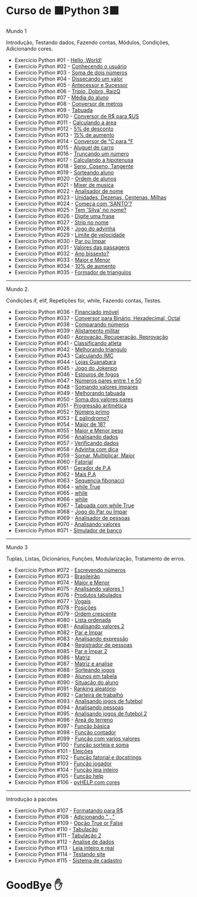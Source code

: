 # Curso de 🟪Python 3🟪
Mundo 1

Introdução, Testando dados, Fazendo contas, Módulos, Condições, Adicionando cores.
- Exercício Python #01 - [Hello, World!](https://github.com/FelipePinheiroRegina/exerciciospython/blob/main/Python%203%20-%20Mundo%201/ex001.py)
- Exercício Python #02 - [Conhecendo o usuário](https://github.com/FelipePinheiroRegina/exerciciospython/blob/main/Python%203%20-%20Mundo%201/ex002.py)
- Exercício Python #03 - [Soma de dois números](https://github.com/FelipePinheiroRegina/exerciciospython/blob/main/Python%203%20-%20Mundo%201/ex003.py)
- Exercício Python #04 - [Dissecando um valor](https://github.com/FelipePinheiroRegina/exerciciospython/blob/main/Python%203%20-%20Mundo%201/ex004.py)
- Exercício Python #05 - [Antecessor e Sucessor](https://github.com/FelipePinheiroRegina/exerciciospython/blob/main/Python%203%20-%20Mundo%201/ex005.py)
- Exercício Python #06 - [Triplo, Dobro, RaizQ](https://github.com/FelipePinheiroRegina/exerciciospython/blob/main/Python%203%20-%20Mundo%201/ex006.py)
- Exercício Python #07 - [Média do aluno](https://github.com/FelipePinheiroRegina/exerciciospython/blob/main/Python%203%20-%20Mundo%201/ex007.py)
- Exercício Python #08 - [Conversor de metros](https://github.com/FelipePinheiroRegina/exerciciospython/blob/main/Python%203%20-%20Mundo%201/ex008.py)
- Exercício Python #09 - [Tabuada](https://github.com/FelipePinheiroRegina/exerciciospython/blob/main/Python%203%20-%20Mundo%201/ex009.py)
- Exercício Python #010 - [Conversor de R$ para $US](https://github.com/FelipePinheiroRegina/exerciciospython/blob/main/Python%203%20-%20Mundo%201/ex010.py)
- Exercício Python #011 - [Calculando a área](https://github.com/FelipePinheiroRegina/exerciciospython/blob/main/Python%203%20-%20Mundo%201/ex011.py)
- Exercício Python #012 - [5% de desconto](https://github.com/FelipePinheiroRegina/exerciciospython/blob/main/Python%203%20-%20Mundo%201/ex012.py)
- Exercício Python #013 - [15% de aumento](https://github.com/FelipePinheiroRegina/exerciciospython/blob/main/Python%203%20-%20Mundo%201/ex013.py)
- Exercício Python #014 - [Conversor de °C para °F](https://github.com/FelipePinheiroRegina/exerciciospython/blob/main/Python%203%20-%20Mundo%201/ex014.py)
- Exercício Python #015 - [Aluguel de carro](https://github.com/FelipePinheiroRegina/exerciciospython/blob/main/Python%203%20-%20Mundo%201/ex015.py)
- Exercício Python #016 - [Truncando um número](https://github.com/FelipePinheiroRegina/exerciciospython/blob/main/Python%203%20-%20Mundo%201/ex0116.py)
- Exercício Python #017 - [Calculando a hipotenusa](https://github.com/FelipePinheiroRegina/exerciciospython/blob/main/Python%203%20-%20Mundo%201/ex017.py)
- Exercício Python #018 - [Seno, Coseno, Tangente](https://github.com/FelipePinheiroRegina/exerciciospython/blob/main/Python%203%20-%20Mundo%201/ex018.py)
- Exercício Python #019 - [Sorteando aluno](https://github.com/FelipePinheiroRegina/exerciciospython/blob/main/Python%203%20-%20Mundo%201/ex019.py)
- Exercício Python #020 - [Ordem de alunos](https://github.com/FelipePinheiroRegina/exerciciospython/blob/main/Python%203%20-%20Mundo%201/ex020.py)
- Exercício Python #021 - [Mixer de musica](https://github.com/FelipePinheiroRegina/exerciciospython/blob/main/Python%203%20-%20Mundo%201/ex021.py)
- Exercício Python #022 - [Analisador de nome](https://github.com/FelipePinheiroRegina/exerciciospython/blob/main/Python%203%20-%20Mundo%201/ex022.py)
- Exercício Python #023 - [Unidades, Dezenas, Centenas, Milhas](https://github.com/FelipePinheiroRegina/exerciciospython/blob/main/Python%203%20-%20Mundo%201/ex023.py)
- Exercício Python #024 - [Começa com 'SANTO'?](https://github.com/FelipePinheiroRegina/exerciciospython/blob/main/Python%203%20-%20Mundo%201/ex024.py)
- Exercício Python #025 - [Tem 'Silva' no nome?](https://github.com/FelipePinheiroRegina/exerciciospython/blob/main/Python%203%20-%20Mundo%201/ex025.py)
- Exercício Python #026 - [Digite uma frase](https://github.com/FelipePinheiroRegina/exerciciospython/blob/main/Python%203%20-%20Mundo%201/ex026.py)
- Exercício Python #027 - [Strip no nome](https://github.com/FelipePinheiroRegina/exerciciospython/blob/main/Python%203%20-%20Mundo%201/ex027.py)
- Exercício Python #028 - [Jogo do advinha](https://github.com/FelipePinheiroRegina/exerciciospython/blob/main/Python%203%20-%20Mundo%201/ex028.py)
- Exercício Python #029 - [Limite de velocidade](https://github.com/FelipePinheiroRegina/exerciciospython/blob/main/Python%203%20-%20Mundo%201/ex029.py)
- Exercício Python #030 - [Par ou Ímpar](https://github.com/FelipePinheiroRegina/exerciciospython/blob/main/Python%203%20-%20Mundo%201/ex030.py)
- Exercício Python #031 - [Valores das passagens](https://github.com/FelipePinheiroRegina/exerciciospython/blob/main/Python%203%20-%20Mundo%201/ex031.py)
- Exercício Python #032 - [Ano bissexto?](https://github.com/FelipePinheiroRegina/exerciciospython/blob/main/Python%203%20-%20Mundo%201/ex032.py)
- Exercício Python #033 - [Maior e Menor](https://github.com/FelipePinheiroRegina/exerciciospython/blob/main/Python%203%20-%20Mundo%201/ex033.py)
- Exercício Python #034 - [10% de aumento](https://github.com/FelipePinheiroRegina/exerciciospython/blob/main/Python%203%20-%20Mundo%201/ex034.py)
- Exercício Python #035 - [Formador de triangulos](https://github.com/FelipePinheiroRegina/exerciciospython/blob/main/Python%203%20-%20Mundo%201/ex035.py)
---
Mundo 2.

Condições if, elif, Repetições for, while, Fazendo contas, Testes.
- Exercício Python #036 - [Financiado imóvel](https://github.com/FelipePinheiroRegina/exerciciospython/blob/main/Python%203%20-%20Mundo%202/ex036.py)
- Exercício Python #037 - [Conversor para Binário, Hexadecimal, Octal](https://github.com/FelipePinheiroRegina/exerciciospython/blob/main/Python%203%20-%20Mundo%202/ex037.py)
- Exercício Python #038 - [Comparando números](https://github.com/FelipePinheiroRegina/exerciciospython/blob/main/Python%203%20-%20Mundo%202/ex038.py)
- Exercício Python #039 - [Alistamento militar](https://github.com/FelipePinheiroRegina/exerciciospython/blob/main/Python%203%20-%20Mundo%202/ex039.py)
- Exercício Python #040 - [Aprovação, Recuperação, Reprovação](https://github.com/FelipePinheiroRegina/exerciciospython/blob/main/Python%203%20-%20Mundo%202/ex040.py)
- Exercício Python #041 - [Classificando atleta](https://github.com/FelipePinheiroRegina/exerciciospython/blob/main/Python%203%20-%20Mundo%202/ex041.py)
- Exercício Python #042 - [Melhorando triangulo](https://github.com/FelipePinheiroRegina/exerciciospython/blob/main/Python%203%20-%20Mundo%202/ex042.py)
- Exercício Python #043 - [Calculando IMC](https://github.com/FelipePinheiroRegina/exerciciospython/blob/main/Python%203%20-%20Mundo%202/ex043.py)
- Exercício Python #044 - [Lojas Guanabara](https://github.com/FelipePinheiroRegina/exerciciospython/blob/main/Python%203%20-%20Mundo%202/ex044.py)
- Exercício Python #045 - [Jogo do Jokenpo](https://github.com/FelipePinheiroRegina/exerciciospython/blob/main/Python%203%20-%20Mundo%202/ex045.py)
- Exercício Python #046 - [Estouros de fogos](https://github.com/FelipePinheiroRegina/exerciciospython/blob/main/Python%203%20-%20Mundo%202/ex046.py)
- Exercício Python #047 - [Números pares entre 1 e 50](https://github.com/FelipePinheiroRegina/exerciciospython/blob/main/Python%203%20-%20Mundo%202/ex047.py)
- Exercício Python #048 - [Somando valores ímpares](https://github.com/FelipePinheiroRegina/exerciciospython/blob/main/Python%203%20-%20Mundo%202/ex048.py)
- Exercício Python #049 - [Melhorando tabuada](https://github.com/FelipePinheiroRegina/exerciciospython/blob/main/Python%203%20-%20Mundo%202/ex049.py)
- Exercício Python #050 - [Soma dos valores pares](https://github.com/FelipePinheiroRegina/exerciciospython/blob/main/Python%203%20-%20Mundo%202/ex050.py)
- Exercício Python #051 - [Progressão aritmética](https://github.com/FelipePinheiroRegina/exerciciospython/blob/main/Python%203%20-%20Mundo%202/ex051.py)
- Exercício Python #052 - [Número primo](https://github.com/FelipePinheiroRegina/exerciciospython/blob/main/Python%203%20-%20Mundo%202/ex052.py)
- Exercício Python #053 - [É palindromo?](https://github.com/FelipePinheiroRegina/exerciciospython/blob/main/Python%203%20-%20Mundo%202/ex053.py)
- Exercício Python #054 - [Maior de 18?](https://github.com/FelipePinheiroRegina/exerciciospython/blob/main/Python%203%20-%20Mundo%202/ex054.py)
- Exercício Python #055 - [Maior e Menor peso](https://github.com/FelipePinheiroRegina/exerciciospython/blob/main/Python%203%20-%20Mundo%202/ex055.py)
- Exercício Python #056 - [Analisando dados](https://github.com/FelipePinheiroRegina/exerciciospython/blob/main/Python%203%20-%20Mundo%202/ex056.py)
- Exercício Python #057 - [Verificando dados](https://github.com/FelipePinheiroRegina/exerciciospython/blob/main/Python%203%20-%20Mundo%202/ex057.py)
- Exercício Python #058 - [Advinha com dica](https://github.com/FelipePinheiroRegina/exerciciospython/blob/main/Python%203%20-%20Mundo%202/ex058.py)
- Exercício Python #059 - [Somar, Multiplicar, Maior](https://github.com/FelipePinheiroRegina/exerciciospython/blob/main/Python%203%20-%20Mundo%202/ex059.py)
- Exercício Python #060 - [Fatorial](https://github.com/FelipePinheiroRegina/exerciciospython/blob/main/Python%203%20-%20Mundo%202/ex060.py)
- Exercício Python #061 - [Gerador de P.A](https://github.com/FelipePinheiroRegina/exerciciospython/blob/main/Python%203%20-%20Mundo%202/ex061.py)
- Exercício Python #062 - [Mais P.A](https://github.com/FelipePinheiroRegina/exerciciospython/blob/main/Python%203%20-%20Mundo%202/ex062.py)
- Exercício Python #063 - [Sequencia fibonacci](https://github.com/FelipePinheiroRegina/exerciciospython/blob/main/Python%203%20-%20Mundo%202/ex063.py)
- Exercício Python #064 - [while True](https://github.com/FelipePinheiroRegina/exerciciospython/blob/main/Python%203%20-%20Mundo%202/ex064.py)
- Exercício Python #065 - [while](https://github.com/FelipePinheiroRegina/exerciciospython/blob/main/Python%203%20-%20Mundo%202/ex065.py)
- Exercício Python #066 - [while](https://github.com/FelipePinheiroRegina/exerciciospython/blob/main/Python%203%20-%20Mundo%202/ex066.py)
- Exercício Python #067 - [Tabuada com while True](https://github.com/FelipePinheiroRegina/exerciciospython/blob/main/Python%203%20-%20Mundo%202/ex067.py)
- Exercício Python #068 - [Jogo do Par ou Ímpar](https://github.com/FelipePinheiroRegina/exerciciospython/blob/main/Python%203%20-%20Mundo%202/ex068.py)
- Exercício Python #069 - [Analisador de pessoas](https://github.com/FelipePinheiroRegina/exerciciospython/blob/main/Python%203%20-%20Mundo%202/ex069.py)
- Exercício Python #070 - [Analisando valores](https://github.com/FelipePinheiroRegina/exerciciospython/blob/main/Python%203%20-%20Mundo%202/ex070.py)
- Exercício Python #071 - [Simulador de banco](https://github.com/FelipePinheiroRegina/exerciciospython/blob/main/Python%203%20-%20Mundo%202/ex071.py)
---
Mundo 3

Tuplas, Listas, Dicionários, Funções, Modularização, Tratamento de erros.
- Exercício Python #072 - [Escrevendo números](https://github.com/FelipePinheiroRegina/exerciciospython/blob/main/Python%203%20-%20Mundo%203/ex072.py)
- Exercício Python #073 - [Brasileirão](https://github.com/FelipePinheiroRegina/exerciciospython/blob/main/Python%203%20-%20Mundo%203/ex073.py)
- Exercício Python #074 - [Maior e Menor](https://github.com/FelipePinheiroRegina/exerciciospython/blob/main/Python%203%20-%20Mundo%203/ex074.py)
- Exercício Python #075 - [Analisando valores 1](https://github.com/FelipePinheiroRegina/exerciciospython/blob/main/Python%203%20-%20Mundo%203/ex075.py)
- Exercício Python #076 - [Produtos tabulados](https://github.com/FelipePinheiroRegina/exerciciospython/blob/main/Python%203%20-%20Mundo%203/ex076.py)
- Exercício Python #077 - [Vogais](https://github.com/FelipePinheiroRegina/exerciciospython/blob/main/Python%203%20-%20Mundo%203/ex077.py)
- Exercício Python #078 - [Posições](https://github.com/FelipePinheiroRegina/exerciciospython/blob/main/Python%203%20-%20Mundo%203/ex078.py)
- Exercício Python #079 - [Ordem crescente](https://github.com/FelipePinheiroRegina/exerciciospython/blob/main/Python%203%20-%20Mundo%203/ex079.py)
- Exercício Python #080 - [Lista ordenada](https://github.com/FelipePinheiroRegina/exerciciospython/blob/main/Python%203%20-%20Mundo%203/ex080.py)
- Exercício Python #081 - [Analisando valores 2](https://github.com/FelipePinheiroRegina/exerciciospython/blob/main/Python%203%20-%20Mundo%203/ex081.py)
- Exercício Python #082 - [Par e Ímpar](https://github.com/FelipePinheiroRegina/exerciciospython/blob/main/Python%203%20-%20Mundo%203/ex082.py)
- Exercício Python #083 - [Analisando expressão](https://github.com/FelipePinheiroRegina/exerciciospython/blob/main/Python%203%20-%20Mundo%203/ex083.py)
- Exercício Python #084 - [Registrador de pessoas](https://github.com/FelipePinheiroRegina/exerciciospython/blob/main/Python%203%20-%20Mundo%203/ex084.py)
- Exercício Python #085 - [Par e Ímpar 2](https://github.com/FelipePinheiroRegina/exerciciospython/blob/main/Python%203%20-%20Mundo%203/ex085.py)
- Exercício Python #086 - [Matriz](https://github.com/FelipePinheiroRegina/exerciciospython/blob/main/Python%203%20-%20Mundo%203/ex086.py)
- Exercício Python #087 - [Matriz e analise](https://github.com/FelipePinheiroRegina/exerciciospython/blob/main/Python%203%20-%20Mundo%203/ex087.py)
- Exercício Python #088 - [Sorteando jogos](https://github.com/FelipePinheiroRegina/exerciciospython/blob/main/Python%203%20-%20Mundo%203/ex088.py)
- Exercício Python #089 - [Alunos em tabela](https://github.com/FelipePinheiroRegina/exerciciospython/blob/main/Python%203%20-%20Mundo%203/ex089.py)
- Exercício Python #090 - [Situação do aluno](https://github.com/FelipePinheiroRegina/exerciciospython/blob/main/Python%203%20-%20Mundo%203/ex090.py)
- Exercício Python #091 - [Ranking aleatório](https://github.com/FelipePinheiroRegina/exerciciospython/blob/main/Python%203%20-%20Mundo%203/ex091.py)
- Exercício Python #092 - [Carteira de trabalho](https://github.com/FelipePinheiroRegina/exerciciospython/blob/main/Python%203%20-%20Mundo%203/ex092.py)
- Exercício Python #093 - [Analisando jogos de futebol](https://github.com/FelipePinheiroRegina/exerciciospython/blob/main/Python%203%20-%20Mundo%203/ex093.py)
- Exercício Python #094 - [Analisando pessoas](https://github.com/FelipePinheiroRegina/exerciciospython/blob/main/Python%203%20-%20Mundo%203/ex094.py)
- Exercício Python #095 - [Analisando jogos de futebol 2](https://github.com/FelipePinheiroRegina/exerciciospython/blob/main/Python%203%20-%20Mundo%203/ex095.py)
- Exercício Python #096 - [Areá do terreno](https://github.com/FelipePinheiroRegina/exerciciospython/blob/main/Python%203%20-%20Mundo%203/ex096.py)
- Exercício Python #097 - [Função básica](https://github.com/FelipePinheiroRegina/exerciciospython/blob/main/Python%203%20-%20Mundo%203/ex097.py)
- Exercício Python #098 - [Função contador](https://github.com/FelipePinheiroRegina/exerciciospython/blob/main/Python%203%20-%20Mundo%203/ex098.py)
- Exercício Python #099 - [Função com varios valores](https://github.com/FelipePinheiroRegina/exerciciospython/blob/main/Python%203%20-%20Mundo%203/ex099.py)
- Exercício Python #100 - [Função sorteia e soma](https://github.com/FelipePinheiroRegina/exerciciospython/blob/main/Python%203%20-%20Mundo%203/ex100.py)
- Exercício Python #101 - [Eleições](https://github.com/FelipePinheiroRegina/exerciciospython/blob/main/Python%203%20-%20Mundo%203/ex101.py)
- Exercício Python #102 - [Função fatorial e docstrings](https://github.com/FelipePinheiroRegina/exerciciospython/blob/main/Python%203%20-%20Mundo%203/ex102.py)
- Exercício Python #103 - [Função jogador](https://github.com/FelipePinheiroRegina/exerciciospython/blob/main/Python%203%20-%20Mundo%203/ex103.py)
- Exercício Python #104 - [Função leia inteiro](https://github.com/FelipePinheiroRegina/exerciciospython/blob/main/Python%203%20-%20Mundo%203/ex104.py)
- Exercício Python #105 - [Função help](https://github.com/FelipePinheiroRegina/exerciciospython/blob/main/Python%203%20-%20Mundo%203/ex105.py)
- Exercício Python #106 - [pyHELP com cores](https://github.com/FelipePinheiroRegina/exerciciospython/blob/main/Python%203%20-%20Mundo%203/ex106.py)
---
Introdução à pacotes
- Exercício Python #107 - [Formatando para R$](https://github.com/FelipePinheiroRegina/exerciciospython/tree/main/Python%203%20-%20Mundo%203/ex107)
- Exercício Python #108 - [Adicionando " , "](https://github.com/FelipePinheiroRegina/exerciciospython/tree/main/Python%203%20-%20Mundo%203/ex108)
- Exercício Python #109 - [Opção True or False](https://github.com/FelipePinheiroRegina/exerciciospython/tree/main/Python%203%20-%20Mundo%203/ex109)
- Exercício Python #110 - [Tabulação](https://github.com/FelipePinheiroRegina/exerciciospython/tree/main/Python%203%20-%20Mundo%203/ex110)
- Exercício Python #111 - [Tabulação 2](https://github.com/FelipePinheiroRegina/exerciciospython/tree/main/Python%203%20-%20Mundo%203/ex111)
- Exercício Python #112 - [Analise de dados](https://github.com/FelipePinheiroRegina/exerciciospython/tree/main/Python%203%20-%20Mundo%203/ex112)
- Exercício Python #113 - [Leia inteiro e real](https://github.com/FelipePinheiroRegina/exerciciospython/blob/main/Python%203%20-%20Mundo%203/ex113.py)
- Exercício Python #114 - [Testando site](https://github.com/FelipePinheiroRegina/exerciciospython/blob/main/Python%203%20-%20Mundo%203/ex114.py)
- Exercício Python #115 - [Sistema de cadastro](https://github.com/FelipePinheiroRegina/exerciciospython/tree/main/Python%203%20-%20Mundo%203/ex115/lib)
# GoodBye ✋
